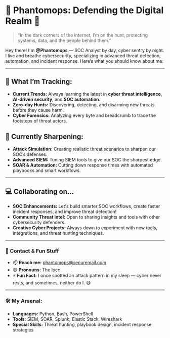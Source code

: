 # 👾 Phantomops: Defending the Digital Realm 👾

> “In the dark corners of the internet, I’m on the hunt, protecting systems, data, and the people behind them.”

Hey there! I'm **@Phantomops** — SOC Analyst by day, cyber sentry by night. I live and breathe cybersecurity, specializing in advanced threat detection, automation, and incident response. Here’s what you should know about me:

---

## 👀 What I’m Tracking:
- **Current Trends:** Always learning the latest in **cyber threat intelligence**, **AI-driven security**, and **SOC automation**.
- **Zero-day Hunts:** Discovering, detecting, and disarming new threats before they cause harm.
- **Cyber Forensics:** Analyzing every byte and breadcrumb to trace the footsteps of threat actors.

## 🌱 Currently Sharpening:
- **Attack Simulation:** Creating realistic threat scenarios to sharpen our SOC’s defenses.
- **Advanced SIEM:** Tuning SIEM tools to give our SOC the sharpest edge.
- **SOAR & Automation:** Cutting down response times with automated playbooks and smart workflows.

---

## 💻 Collaborating on...
- **SOC Enhancements:** Let's build smarter SOC workflows, create faster incident responses, and improve threat detection!
- **Community Threat Intel:** Open to sharing insights and tools with other cybersecurity defenders.
- **Creative Cyber Projects:** Always down to experiment with new tools, integrations, and threat hunting techniques.

---

### 💼 Contact & Fun Stuff
- 📫 **Reach me:** [phantomops@securemail.com](mailto:phantomops@securemail.com)
- 😄 **Pronouns:** The loco
- ⚡ **Fun Fact:** I once spotted an attack pattern in my sleep — cyber never rests, and sometimes, neither do I. 😅

---

### 🛠 My Arsenal:
- **Languages:** Python, Bash, PowerShell
- **Tools:** SIEM, SOAR, Splunk, Elastic Stack, Wireshark
- **Special Skills:** Threat hunting, playbook design, incident response strategies
